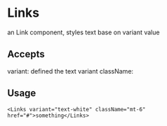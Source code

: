 # Links

an Link component, styles text base on variant value

## Accepts

variant<string>: defined the text variant
className<string>:

## Usage

`<Links variant="text-white" className="mt-6" href="#">something</Links>`
